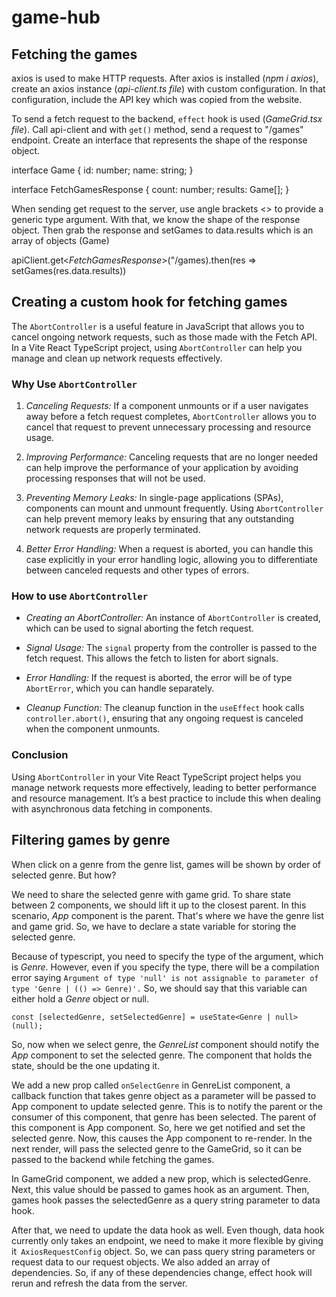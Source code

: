 # game-hub

## Fetching the games

axios is used to make HTTP requests. After axios is installed (_npm i axios_), create an axios instance (_api-client.ts file_) with custom configuration. In that configuration, include the API key which was copied from the website.

To send a fetch request to the backend, `effect` hook is used (_GameGrid.tsx file_). Call api-client and with `get()` method, send a request to "/games" endpoint. Create an interface that represents the shape of the response object.

interface Game {
id: number;
name: string;
}

interface FetchGamesResponse {
count: number;
results: Game[];
}

When sending get request to the server, use angle brackets <> to provide a generic type argument. With that, we know the shape of the response object. Then grab the response and setGames to data.results which is an array of objects (Game)

apiClient.get<_FetchGamesResponse_>("/games).then(res => setGames(res.data.results))

## Creating a custom hook for fetching games

The `AbortController` is a useful feature in JavaScript that allows you to cancel ongoing network requests, such as those made with the Fetch API. In a Vite React TypeScript project, using `AbortController` can help you manage and clean up network requests effectively.

### Why Use `AbortController`

1. _Canceling Requests:_ If a component unmounts or if a user navigates away before a fetch request completes, `AbortController` allows you to cancel that request to prevent unnecessary processing and resource usage.

2. _Improving Performance:_ Canceling requests that are no longer needed can help improve the performance of your application by avoiding processing responses that will not be used.

3. _Preventing Memory Leaks:_ In single-page applications (SPAs), components can mount and unmount frequently. Using `AbortController` can help prevent memory leaks by ensuring that any outstanding network requests are properly terminated.

4. _Better Error Handling:_ When a request is aborted, you can handle this case explicitly in your error handling logic, allowing you to differentiate between canceled requests and other types of errors.

### How to use `AbortController`

- _Creating an AbortController:_ An instance of `AbortController` is created, which can be used to signal aborting the fetch request.

- _Signal Usage:_ The `signal` property from the controller is passed to the fetch request. This allows the fetch to listen for abort signals.

- _Error Handling:_ If the request is aborted, the error will be of type `AbortError`, which you can handle separately.

- _Cleanup Function:_ The cleanup function in the `useEffect` hook calls `controller.abort()`, ensuring that any ongoing request is canceled when the component unmounts.

### Conclusion

Using `AbortController` in your Vite React TypeScript project helps you manage network requests more effectively, leading to better performance and resource management. It’s a best practice to include this when dealing with asynchronous data fetching in components.

## Filtering games by genre

When click on a genre from the genre list, games will be shown by order of selected genre. But how?

We need to share the selected genre with game grid. To share state between 2 components, we should lift it up to the closest parent. In this scenario, _App_ component is the parent. That's where we have the genre list and game grid. So, we have to declare a state variable for storing the selected genre.

Because of typescript, you need to specify the type of the argument, which is _Genre_. However, even if you specify the type, there will be a compilation error saying `Argument of type 'null' is not assignable to parameter of type 'Genre | (() => Genre)'.` So, we should say that this variable can either hold a _Genre_ object or null.

`const [selectedGenre, setSelectedGenre] = useState<Genre | null>(null);`

So, now when we select genre, the _GenreList_ component should notify the _App_ component to set the selected genre. The component that holds the state, should be the one updating it.

We add a new prop called `onSelectGenre` in GenreList component, a callback function that takes genre object as a parameter will be passed to App component to update selected genre. This is to notify the parent or the consumer of this component, that genre has been selected. The parent of this component is App component. So, here we get notified and set the selected genre. Now, this causes the App component to re-render. In the next render, will pass the selected genre to the GameGrid, so it can be passed to the backend while fetching the games.

In GameGrid component, we added a new prop, which is selectedGenre. Next, this value should be passed to games hook as an argument. Then, games hook passes the selectedGenre as a query string parameter to data hook.

After that, we need to update the data hook as well. Even though, data hook currently only takes an endpoint, we need to make it more flexible by giving it` AxiosRequestConfig` object. So, we can pass query string parameters or request data to our request objects. We also added an array of dependencies. So, if any of these dependencies change, effect hook will rerun and refresh the data from the server.
